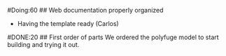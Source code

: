 #Doing:60 ## Web documentation properly organized
- Having the template ready (Carlos)


#DONE:20 ## First order of parts
We ordered the polyfuge model to start building and trying it out.
